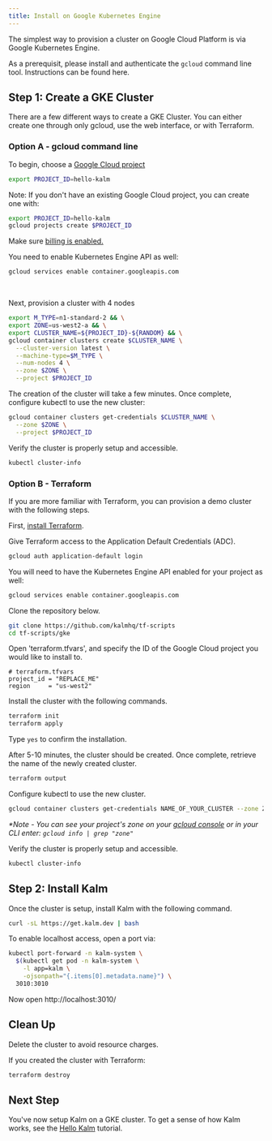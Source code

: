 ```yaml
---
title: Install on Google Kubernetes Engine
---
```


The simplest way to provision a cluster on Google Cloud Platform is via Google Kubernetes Engine.

As a prerequisit, please install and authenticate the `gcloud` command line tool. Instructions can be found here.

## Step 1: Create a GKE Cluster

There are a few different ways to create a GKE Cluster. You can either create one through only gcloud, use the web interface, or with Terraform.

### Option A - gcloud command line

To begin, choose a <a href="https://cloud.google.com/resource-manager/docs/creating-managing-projects">Google Cloud project</a>

```bash
export PROJECT_ID=hello-kalm
```

Note: If you don't have an existing Google Cloud project, you can create one with:

```bash
export PROJECT_ID=hello-kalm
gcloud projects create $PROJECT_ID
```

Make sure <a href="https://cloud.google.com/billing/docs/how-to/modify-project#confirm_billing_is_enabled_on_a_project" target="_blank">billing is enabled.</a>

You need to enable Kubernetes Engine API as well:

```bash
gcloud services enable container.googleapis.com
```

<br/>

Next, provision a cluster with 4 nodes

```bash
export M_TYPE=n1-standard-2 && \
export ZONE=us-west2-a && \
export CLUSTER_NAME=${PROJECT_ID}-${RANDOM} && \
gcloud container clusters create $CLUSTER_NAME \
  --cluster-version latest \
  --machine-type=$M_TYPE \
  --num-nodes 4 \
  --zone $ZONE \
  --project $PROJECT_ID
```

The creation of the cluster will take a few minutes. Once complete, configure kubectl to use the new cluster:

```bash
gcloud container clusters get-credentials $CLUSTER_NAME \
  --zone $ZONE \
  --project $PROJECT_ID
```

Verify the cluster is properly setup and accessible.

```sh
kubectl cluster-info
```

### Option B - Terraform

If you are more familiar with Terraform, you can provision a demo cluster with the following steps.

First, <a href="https://learn.hashicorp.com/tutorials/terraform/install-cli?in=terraform/gcp-get-started" target="_blank">install Terraform</a>.

Give Terraform access to the Application Default Credentials (ADC).

```bash
gcloud auth application-default login
```

You will need to have the Kubernetes Engine API enabled for your project as well:

```bash
gcloud services enable container.googleapis.com
```

Clone the repository below.

```bash
git clone https://github.com/kalmhq/tf-scripts
cd tf-scripts/gke
```

Open 'terraform.tfvars', and specify the ID of the Google Cloud project you would like to install to.

```
# terraform.tfvars
project_id = "REPLACE_ME"
region     = "us-west2"
```

Install the cluster with the following commands.

```bash
terraform init
terraform apply
```

Type `yes` to confirm the installation.

After 5-10 minutes, the cluster should be created. Once complete, retrieve the name of the newly created cluster.

```bash
terraform output
```

Configure kubectl to use the new cluster.

```bash
gcloud container clusters get-credentials NAME_OF_YOUR_CLUSTER --zone ZONE_OF_CLUSTER
```

_*Note - You can see your project's zone on your [gcloud console](https://console.cloud.google.com/) or in your CLI enter: `gcloud info | grep "zone"`_

Verify the cluster is properly setup and accessible.

```sh
kubectl cluster-info
```

## Step 2: Install Kalm

Once the cluster is setup, install Kalm with the following command.

```bash
curl -sL https://get.kalm.dev | bash
```

To enable localhost access, open a port via:

```bash
kubectl port-forward -n kalm-system \
  $(kubectl get pod -n kalm-system \
    -l app=kalm \
    -ojsonpath="{.items[0].metadata.name}") \
  3010:3010
```

Now open http://localhost:3010/

## Clean Up

Delete the cluster to avoid resource charges.

If you created the cluster with Terraform:

```bash
terraform destroy
```

## Next Step

You've now setup Kalm on a GKE cluster. To get a sense of how Kalm works, see the [Hello Kalm](/docs/tut-hello) tutorial.
